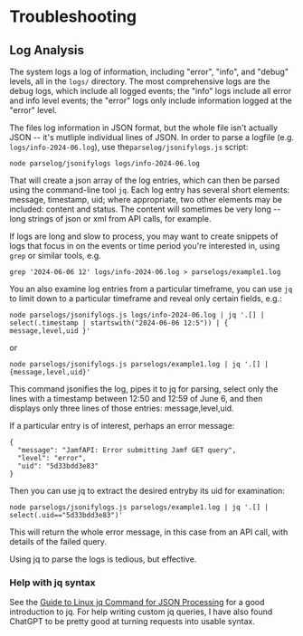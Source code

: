 # Troubleshooting

## Log Analysis

The system logs a log of information, including "error", "info", and "debug" levels, all in the `logs/` directory. The most comprehensive logs are the debug logs, which include all logged events; the "info" logs include all error and info level events; the "error" logs only include information logged at the "error" level.&#x20;

The files log information in JSON format, but the whole file isn't actually JSON -- it's mutliple individual lines of JSON. In order to parse a logfile (e.g. `logs/info-2024-06.log`), use  the`parselog/jsonifylogs.js` script:

`node parselog/jsonifylogs logs/info-2024-06.log`

That will create a json array of the log entries, which can then be parsed using the command-line tool `jq`. Each log entry has several short elements: message, timestamp, uid; where appropriate, two other elements may be included: content and status. The content will sometimes be very long -- long strings of json or xml from API calls, for example.&#x20;

If logs are long and slow to process, you may want to create snippets of logs that focus in on the events or time period you're interested in, using `grep` or similar tools, e.g.

`grep '2024-06-06 12' logs/info-2024-06.log > parselogs/example1.log`

You an also examine log entries from a particular timeframe, you can use `jq` to limit down to a particular timeframe and reveal only certain fields, e.g.:&#x20;

`node parselogs/jsonifylogs.js logs/info-2024-06.log | jq '.[] | select(.timestamp | startswith("2024-06-06 12:5")) | { message,level,uid }'`

or

`node parselogs/jsonifylogs.js parselogs/example1.log | jq '.[] | {message,level,uid}'`

This command jsonifies the log, pipes it to jq for parsing, select only the lines with a timestamp between 12:50 and 12:59 of June 6, and then displays only three lines of those entries: message,level,uid.&#x20;

If a particular entry is of interest, perhaps an  error message:&#x20;

```
{
  "message": "JamfAPI: Error submitting Jamf GET query",
  "level": "error",
  "uid": "5d33bdd3e83"
}
```

Then you can use jq to extract the desired entryby its uid for examination:

`node parselogs/jsonifylogs.js parselogs/example1.log | jq '.[] | select(.uid=="5d33bdd3e83")'`

This will return the whole error message, in this case from an API call, with details of the failed query. &#x20;

Using jq to parse the logs is tedious, but effective.&#x20;



### Help with jq syntax

See the [Guide to Linux jq Command for JSON Processing](https://www.baeldung.com/linux/jq-command-json) for a good introduction to jq. For help writing custom jq queries, I have also found ChatGPT to be pretty good at turning requests into usable syntax.&#x20;

